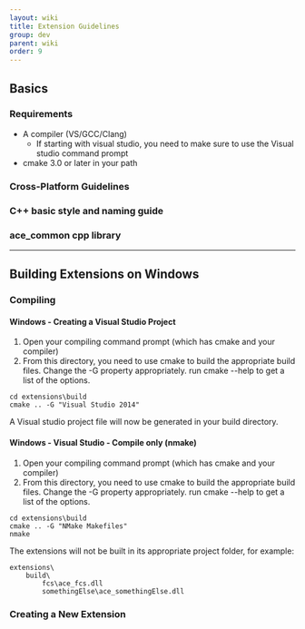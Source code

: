 ```yaml
---
layout: wiki
title: Extension Guidelines
group: dev
parent: wiki
order: 9
---
```


## Basics

### Requirements

- A compiler (VS/GCC/Clang) 
    - If starting with visual studio, you need to make sure to use the Visual studio command prompt
- cmake 3.0 or later in your path

### Cross-Platform Guidelines

### C++ basic style and naming guide

### ace_common cpp library

---

## Building Extensions on Windows

### Compiling 

#### Windows - Creating a Visual Studio Project
1. Open your compiling command prompt (which has cmake and your compiler)
2. From this directory, you need to use cmake to build the appropriate build files. Change the -G property appropriately. run cmake --help to get a list of the options.

```
cd extensions\build
cmake .. -G "Visual Studio 2014"
```

A Visual studio project file will now be generated in your build directory.

#### Windows - Visual Studio - Compile only (nmake)
1. Open your compiling command prompt (which has cmake and your compiler)
2. From this directory, you need to use cmake to build the appropriate build files. Change the -G property appropriately. run cmake --help to get a list of the options.

```
cd extensions\build
cmake .. -G "NMake Makefiles"
nmake
```

The extensions will not be built in its appropriate project folder, for example:

```
extensions\
    build\
        fcs\ace_fcs.dll
        somethingElse\ace_somethingElse.dll
```

### Creating a New Extension
